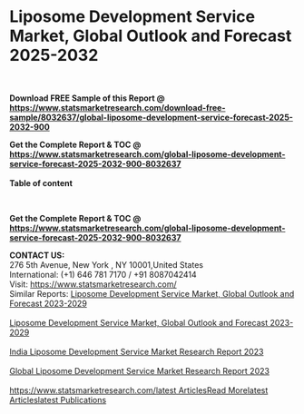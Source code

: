 <h1>Liposome Development Service Market, Global Outlook and Forecast 2025-2032</h1><br/><p><strong>Download FREE Sample of this Report @ <a href="https://www.statsmarketresearch.com/download-free-sample/8032637/global-liposome-development-service-forecast-2025-2032-900">https://www.statsmarketresearch.com/download-free-sample/8032637/global-liposome-development-service-forecast-2025-2032-900</a></strong></p><div><b>Get the Complete Report & TOC @ <a href="https://www.statsmarketresearch.com/global-liposome-development-service-forecast-2025-2032-900-8032637">https://www.statsmarketresearch.com/global-liposome-development-service-forecast-2025-2032-900-8032637</a></b></div><br><b>Table of content</b><p><br><div><b>Get the Complete Report & TOC @ <a href="https://www.statsmarketresearch.com/global-liposome-development-service-forecast-2025-2032-900-8032637">https://www.statsmarketresearch.com/global-liposome-development-service-forecast-2025-2032-900-8032637</a></b></div></p> <b>CONTACT US:</b><br>276 5th Avenue, New York , NY 10001,United States<br>International: (+1) 646 781 7170 / +91 8087042414<br>Visit: <a href="https://www.statsmarketresearch.com/">https://www.statsmarketresearch.com/</a><br>Similar Reports: <a href="https://www.statsmarketresearch.com/global-liposome-development-service-forecast-2025-2032-900-8032637">Liposome Development Service Market, Global Outlook and Forecast 2023-2029</a><br/><br/><a href="https://www.statsmarketresearch.com/global-liposome-development-service-forecast-2025-2032-900-8032637">Liposome Development Service Market, Global Outlook and Forecast 2023-2029</a><br/><br/><a href="https://www.statsmarketresearch.com/global-liposome-development-service-forecast-2025-2032-900-8032637">India Liposome Development Service Market Research Report 2023</a><br/><br/><a href="https://www.statsmarketresearch.com/global-liposome-development-service-forecast-2025-2032-900-8032637">Global Liposome Development Service Market Research Report 2023</a><br/><br/><a href="https://gyeongbokgung.com">https://www.statsmarketresearch.com/</a><a href="https://hallyeomaritime.com">latest Articles</a><a href="https://jingwansa.com">Read More</a><a href=https://nguoiviet.jp/">latest Articles</a><a href="https://www.intelmarketresearch.com/">latest Publications</a>